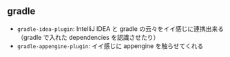 gradle
---

- `gradle-idea-plugin`: IntelliJ IDEA と gradle の云々をイイ感じに連携出来る（gradle で入れた dependencies を認識させたり）
- `gradle-appengine-plugin`: イイ感じに appengine を触らせてくれる

